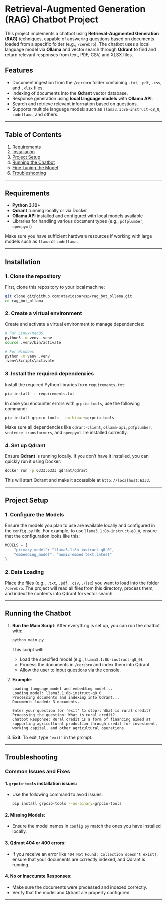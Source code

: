 
# Retrieval-Augmented Generation (RAG) Chatbot Project

This project implements a chatbot using **Retrieval-Augmented Generation (RAG)** techniques, capable of answering questions based on documents loaded from a specific folder (e.g., `/cerebro`). The chatbot uses a local language model via **Ollama** and vector search through **Qdrant** to find and return relevant responses from text, PDF, CSV, and XLSX files.

## Features

- Document ingestion from the `/cerebro` folder containing `.txt`, `.pdf`, `.csv`, and `.xlsx` files.
- Indexing of documents into the **Qdrant** vector database.
- Response generation using **local language models** with **Ollama API**.
- Search and retrieve relevant information based on questions.
- Supports multiple language models such as `llama3.1:8b-instruct-q8_0`, `codellama`, and others.

---

## Table of Contents

1. [Requirements](#requirements)
2. [Installation](#installation)
3. [Project Setup](#project-setup)
4. [Running the Chatbot](#running-the-chatbot)
5. [Fine-tuning the Model](#fine-tuning-the-model)
6. [Troubleshooting](#troubleshooting)

---

## Requirements

- **Python 3.10+**
- **Qdrant** running locally or via Docker
- **Ollama API** installed and configured with local models available
- Libraries for handling various document types (e.g., `pdfplumber`, `openpyxl`)
  
Make sure you have sufficient hardware resources if working with large models such as `llama` or `codellama`.

---

## Installation

### 1. Clone the repository

First, clone this repository to your local machine:

```bash
git clone git@github.com:otaviosoaresp/rag_bot_ollama.git
cd rag_bot_ollama
```

### 2. Create a virtual environment

Create and activate a virtual environment to manage dependencies:

```bash
# For Linux/macOS
python3 -m venv .venv
source .venv/bin/activate

# For Windows
python -m venv .venv
.venv\Scripts\activate
```

### 3. Install the required dependencies

Install the required Python libraries from `requirements.txt`:

```bash
pip install -r requirements.txt
```

In case you encounter errors with `grpcio-tools`, use the following command:

```bash
pip install grpcio-tools --no-binary=grpcio-tools
```

Make sure all dependencies like `qdrant-client`, `ollama-api`, `pdfplumber`, `sentence-transformers`, and `openpyxl` are installed correctly.

### 4. Set up Qdrant

Ensure **Qdrant** is running locally. If you don’t have it installed, you can quickly run it using Docker:

```bash
docker run -p 6333:6333 qdrant/qdrant
```

This will start Qdrant and make it accessible at `http://localhost:6333`.

---

## Project Setup

### 1. Configure the Models

Ensure the models you plan to use are available locally and configured in the `config.py` file. For example, to use `llama3.1:8b-instruct-q8_0`, ensure that the configuration looks like this:

```python
MODELS = {
    "primary_model": "llama3.1:8b-instruct-q8_0",
    "embedding_model": "nomic-embed-text:latest"
}
```

### 2. Data Loading

Place the files (e.g., `.txt`, `.pdf`, `.csv`, `.xlsx`) you want to load into the folder `/cerebro`. The project will read all files from this directory, process them, and index the contents into Qdrant for vector search.

---

## Running the Chatbot

1. **Run the Main Script**:
   After everything is set up, you can run the chatbot with:

   ```bash
   python main.py
   ```

   This script will:
   - Load the specified model (e.g., `llama3.1:8b-instruct-q8_0`).
   - Process the documents in `/cerebro` and index them into Qdrant.
   - Allow the user to input questions via the console.

2. **Example**:
   ```plaintext
   Loading language model and embedding model...
   Loading model: llama3.1:8b-instruct-q8_0
   Processing documents and indexing into Qdrant...
   Documents loaded: 3 documents.

   Enter your question (or 'exit' to stop): What is rural credit?
   Processing the question: What is rural credit?
   Chatbot Response: Rural credit is a form of financing aimed at supporting agricultural production through credit for investment, working capital, and other agricultural operations.
   ```

3. **Exit**:
   To exit, type `'exit'` in the prompt.

---

## Troubleshooting

### Common Issues and Fixes

#### 1. **`grpcio-tools` installation issues**:
   - Use the following command to avoid issues:
     ```bash
     pip install grpcio-tools --no-binary=grpcio-tools
     ```

#### 2. **Missing Models**:
   - Ensure the model names in `config.py` match the ones you have installed locally.

#### 3. **Qdrant 404 or 400 errors**:
   - If you receive an error like `404 Not Found: Collection doesn't exist!`, ensure that your documents are correctly indexed, and Qdrant is running.

#### 4. **No or Inaccurate Responses**:
   - Make sure the documents were processed and indexed correctly.
   - Verify that the model and Qdrant are properly configured.




---

